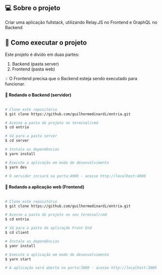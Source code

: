 
## 💻 Sobre o projeto
Criar uma aplicação fullstack, utilizando Relay.JS no Frontend e GraphQL no Backend  

## 🚀 Como executar o projeto

Este projeto é divido em duas partes:
1. Backend (pasta server) 
2. Frontend (pasta web)

💡 O Frontend precisa que o Backend esteja sendo executado para funcionar.


#### 🎲 Rodando o Backend (servidor)

```bash

# Clone este repositório
$ git clone https://github.com/guilhermedinardi/entria.git

# Acesse a pasta do projeto no terminal/cmd
$ cd entria

# Vá para a pasta server
$ cd server

# Instale as dependências
$ yarn install

# Execute a aplicação em modo de desenvolvimento
$ yarn dev

# O servidor inciará na porta:4000 - acesse http://localhost:4000 
```

#### 🧭 Rodando a aplicação web (Frontend)

```bash

# Clone este repositório
$ git clone https://github.com/guilhermedinardi/entria.git

# Acesse a pasta do projeto no seu terminal/cmd
$ cd entria

# Vá para a pasta da aplicação Front End
$ cd client

# Instale as dependências
$ yanr install

# Execute a aplicação em modo de desenvolvimento
$ yarn start

# A aplicação será aberta na porta:3000 - acesse http://localhost:3000

```

